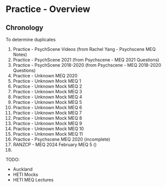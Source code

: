 # Practice - Overview

## Chronology
To determine duplicates

1. Practice - PsychScene Videos (from Rachel Yang - Psychscene MEQ Notes)
2. Practice - PsychScene 2021 (from Psychscene - MEQ 2021 Questions)
3. Practice - PsychScene 2018-2020 (from Psychscene - MEQ 2018-2020 Questions)
4. Practice - Unknown MEQ 2020
5. Practice - Unknown Mock MEQ 1
6. Practice - Unknown Mock MEQ 2
7. Practice - Unknown Mock MEQ 3
8. Practice - Unknown Mock MEQ 4
9. Practice - Unknown Mock MEQ 5
10. Practice - Unknown Mock MEQ 6
11. Practice - Unknown Mock MEQ 7
12. Practice - Unknown Mock MEQ 8
13. Practice - Unknown Mock MEQ 9
14. Practice - Unknown Mock MEQ 10
15. Practice - Unknown Mock MEQ 11
16. Practice - Psychscene MEQ 2020 (incomplete)
17. RANZCP - MEQ 2024 February MEQ 5 ()
18. 

TODO:
- Auckland
- HETI Mocks
- HETI MEQ Lectures